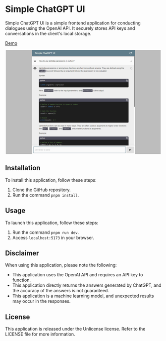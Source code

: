 # Simple ChatGPT UI

Simple ChatGPT UI is a simple frontend application for conducting dialogues using the OpenAI API. It securely stores API keys and conversations in the client's local storage.

[Demo](https://matsuatsu.github.io/simple-chatgpt-ui/)

<p align="center">
    <img src="assets/screenshot.png" alt="landing" width=500 />
</p>

## Installation

To install this application, follow these steps:

1. Clone the GitHub repository.
2. Run the command `pnpm install`.

## Usage

To launch this application, follow these steps:

1. Run the command `pnpm run dev`.
2. Access `localhost:5173` in your browser.

## Disclaimer

When using this application, please note the following:

- This application uses the OpenAI API and requires an API key to function.
- This application directly returns the answers generated by ChatGPT, and the accuracy of the answers is not guaranteed.
- This application is a machine learning model, and unexpected results may occur in the responses.

## License

This application is released under the Unlicense license. Refer to the LICENSE file for more information.
